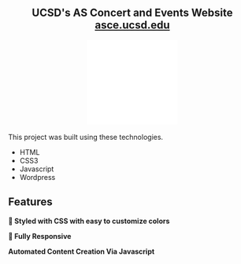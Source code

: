 <h2 align="center">
  UCSD's AS Concert and Events Website<br/>
  <a href="https://asce.ucsd.edu/" target="_blank">asce.ucsd.edu</a>
</h2>

<p align="center">
  <img width="184" height="172" src="./images/logos/asce.svg">
</p>

This project was built using these technologies.

- HTML
- CSS3
- Javascript
- Wordpress

## Features

**🎨 Styled with CSS with easy to customize colors**

**📱 Fully Responsive**

**Automated Content Creation Via Javascript**
